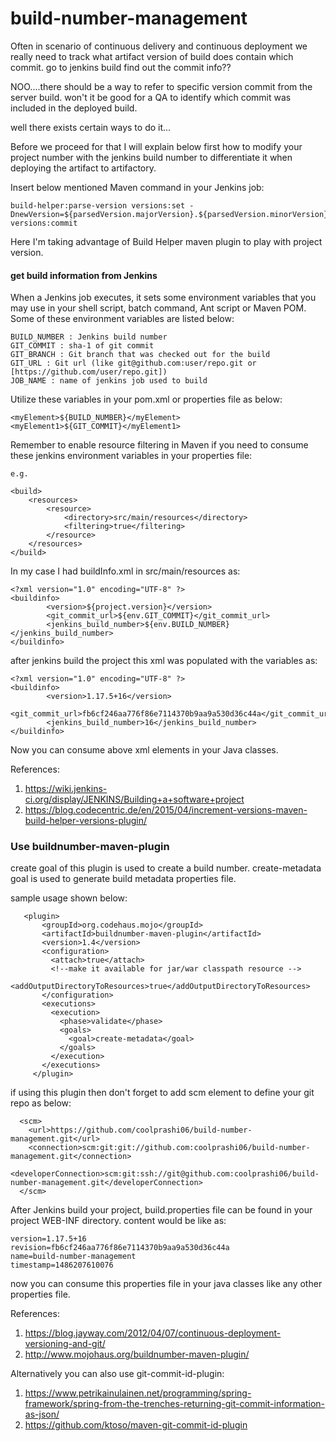 # build-number-management

Often in scenario of continuous delivery and continuous deployment we really need to track what artifact version of build does contain which commit.
go to jenkins build find out the commit info??

NOO....there should be a way to refer to specific version commit from the server build. 
won't it be good for a QA to identify which commit was included in the deployed build. 

well there exists certain ways to do it...

Before we proceed for that I will explain below first how to modify your project number with the jenkins build number to differentiate it when deploying the artifact to artifactory.

Insert below mentioned Maven command in your Jenkins job:

```
build-helper:parse-version versions:set -DnewVersion=${parsedVersion.majorVersion}.${parsedVersion.minorVersion}.${parsedVersion.incrementalVersion}+$BUILD_NUMBER versions:commit
```

Here I'm taking advantage of Build Helper maven plugin to play with project version.

#### get build information from Jenkins
 
When a Jenkins job executes, it sets some environment variables that you may use in your shell script, batch command, Ant script or Maven POM. Some of these environment variables are listed below:

```
BUILD_NUMBER : Jenkins build number
GIT_COMMIT : sha-1 of git commit
GIT_BRANCH : Git branch that was checked out for the build
GIT_URL : Git url (like git@github.com:user/repo.git or [https://github.com/user/repo.git])
JOB_NAME : name of jenkins job used to build
```

Utilize these variables in your pom.xml or properties file as below:
```
<myElement>${BUILD_NUMBER}</myElement>
<myElement1>${GIT_COMMIT}</myElement1>
```

Remember to enable resource filtering in Maven if you need to consume these jenkins environment variables in your properties file:

```
e.g.

<build>
    <resources>
        <resource>
            <directory>src/main/resources</directory>
            <filtering>true</filtering>
        </resource>
    </resources>
</build>
```

In my case I had buildInfo.xml in src/main/resources as:

```
<?xml version="1.0" encoding="UTF-8" ?>
<buildinfo>
        <version>${project.version}</version>
        <git_commit_url>${env.GIT_COMMIT}</git_commit_url>
        <jenkins_build_number>${env.BUILD_NUMBER}</jenkins_build_number>
</buildinfo>

```
after jenkins build the project this xml was populated with the variables as:
```
<?xml version="1.0" encoding="UTF-8" ?>
<buildinfo>
        <version>1.17.5+16</version>
        <git_commit_url>fb6cf246aa776f86e7114370b9aa9a530d36c44a</git_commit_url>
        <jenkins_build_number>16</jenkins_build_number>
</buildinfo>

```

Now you can consume above xml elements in your Java classes.

References: 

1. https://wiki.jenkins-ci.org/display/JENKINS/Building+a+software+project
2. https://blog.codecentric.de/en/2015/04/increment-versions-maven-build-helper-versions-plugin/


### Use buildnumber-maven-plugin 
 
create goal of this plugin is used to create a build number.
create-metadata goal is used to generate build metadata properties file.

sample usage shown below:

 ```
    <plugin>
        <groupId>org.codehaus.mojo</groupId>
        <artifactId>buildnumber-maven-plugin</artifactId>
        <version>1.4</version>
        <configuration>
          <attach>true</attach>
          <!--make it available for jar/war classpath resource -->
          <addOutputDirectoryToResources>true</addOutputDirectoryToResources>
        </configuration>
        <executions>
          <execution>
            <phase>validate</phase>
            <goals>
              <goal>create-metadata</goal>
            </goals>
          </execution>
        </executions>
      </plugin>
```

if using this plugin then don't forget to add scm element to define your git repo as below:

```
  <scm>
    <url>https://github.com/coolprashi06/build-number-management.git</url>
    <connection>scm:git:git://github.com:coolprashi06/build-number-management.git</connection>
    <developerConnection>scm:git:ssh://git@github.com:coolprashi06/build-number-management.git</developerConnection>
  </scm>
```
After Jenkins build your project, build.properties file can be found in your project WEB-INF directory. content would be like as:

```
version=1.17.5+16
revision=fb6cf246aa776f86e7114370b9aa9a530d36c44a
name=build-number-management
timestamp=1486207610076
```

now you can consume this properties file in your java classes like any other properties file.

References:

1. https://blog.jayway.com/2012/04/07/continuous-deployment-versioning-and-git/
2. http://www.mojohaus.org/buildnumber-maven-plugin/


 
Alternatively you can also use git-commit-id-plugin:

1. https://www.petrikainulainen.net/programming/spring-framework/spring-from-the-trenches-returning-git-commit-information-as-json/
2. https://github.com/ktoso/maven-git-commit-id-plugin
